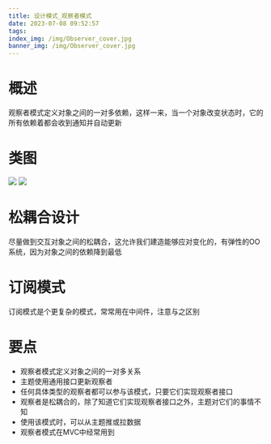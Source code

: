 ```yaml
---
title: 设计模式_观察者模式
date: 2023-07-08 09:52:57
tags:
index_img: /img/Observer_cover.jpg
banner_img: /img/Observer_cover.jpg
---
```


# 概述
观察者模式定义对象之间的一对多依赖，这样一来，当一个对象改变状态时，它的所有依赖着都会收到通知并自动更新

# 类图
![](/img/observer_normal.png)
![](/img/observer_exp.png)
# 松耦合设计
尽量做到交互对象之间的松耦合，这允许我们建造能够应对变化的，有弹性的OO系统，因为对象之间的依赖降到最低

# 订阅模式
订阅模式是个更复杂的模式，常常用在中间件，注意与之区别

# 要点
- 观察者模式定义对象之间的一对多关系
- 主题使用通用接口更新观察者
- 任何具体类型的观察者都可以参与该模式，只要它们实现观察者接口
- 观察者是松耦合的，除了知道它们实现观察者接口之外，主题对它们的事情不知
- 使用该模式时，可以从主题推或拉数据
- 观察者模式在MVC中经常用到
